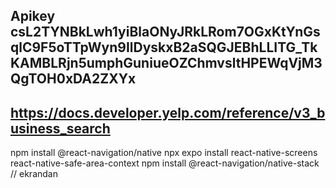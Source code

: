 ## Apikey  csL2TYNBkLwh1yiBlaONyJRkLRom7OGxKtYnGsqlC9F5oTTpWyn9IlDyskxB2aSQGJEBhLLITG_TkKAMBLRjn5umphGuniueOZChmvsltHPEWqVjM3QgTOH0xDA2ZXYx
## https://docs.developer.yelp.com/reference/v3_business_search


npm install @react-navigation/native
npx expo install react-native-screens react-native-safe-area-context
npm install @react-navigation/native-stack // ekrandan 